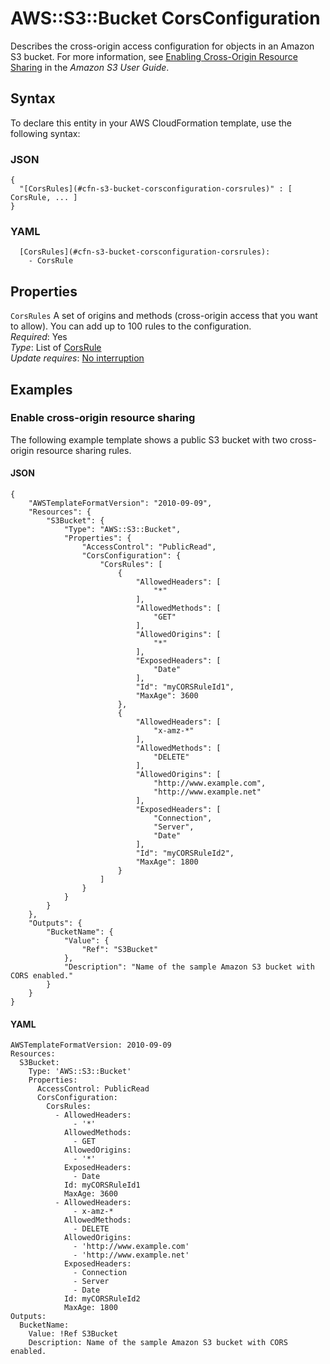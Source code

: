 # AWS::S3::Bucket CorsConfiguration<a name="aws-properties-s3-bucket-corsconfiguration"></a>

Describes the cross\-origin access configuration for objects in an Amazon S3 bucket\. For more information, see [Enabling Cross\-Origin Resource Sharing](https://docs.aws.amazon.com/AmazonS3/latest/dev/cors.html) in the *Amazon S3 User Guide*\.

## Syntax<a name="aws-properties-s3-bucket-corsconfiguration-syntax"></a>

To declare this entity in your AWS CloudFormation template, use the following syntax:

### JSON<a name="aws-properties-s3-bucket-corsconfiguration-syntax.json"></a>

```
{
  "[CorsRules](#cfn-s3-bucket-corsconfiguration-corsrules)" : [ CorsRule, ... ]
}
```

### YAML<a name="aws-properties-s3-bucket-corsconfiguration-syntax.yaml"></a>

```
  [CorsRules](#cfn-s3-bucket-corsconfiguration-corsrules): 
    - CorsRule
```

## Properties<a name="aws-properties-s3-bucket-corsconfiguration-properties"></a>

`CorsRules`  <a name="cfn-s3-bucket-corsconfiguration-corsrules"></a>
A set of origins and methods \(cross\-origin access that you want to allow\)\. You can add up to 100 rules to the configuration\.  
*Required*: Yes  
*Type*: List of [CorsRule](aws-properties-s3-bucket-corsrule.md)  
*Update requires*: [No interruption](https://docs.aws.amazon.com/AWSCloudFormation/latest/UserGuide/using-cfn-updating-stacks-update-behaviors.html#update-no-interrupt)

## Examples<a name="aws-properties-s3-bucket-corsconfiguration--examples"></a>



### Enable cross\-origin resource sharing<a name="aws-properties-s3-bucket-corsconfiguration--examples--Enable_cross-origin_resource_sharing"></a>

The following example template shows a public S3 bucket with two cross\-origin resource sharing rules\.

#### JSON<a name="aws-properties-s3-bucket-corsconfiguration--examples--Enable_cross-origin_resource_sharing--json"></a>

```
{
    "AWSTemplateFormatVersion": "2010-09-09",
    "Resources": {
        "S3Bucket": {
            "Type": "AWS::S3::Bucket",
            "Properties": {
                "AccessControl": "PublicRead",
                "CorsConfiguration": {
                    "CorsRules": [
                        {
                            "AllowedHeaders": [
                                "*"
                            ],
                            "AllowedMethods": [
                                "GET"
                            ],
                            "AllowedOrigins": [
                                "*"
                            ],
                            "ExposedHeaders": [
                                "Date"
                            ],
                            "Id": "myCORSRuleId1",
                            "MaxAge": 3600
                        },
                        {
                            "AllowedHeaders": [
                                "x-amz-*"
                            ],
                            "AllowedMethods": [
                                "DELETE"
                            ],
                            "AllowedOrigins": [
                                "http://www.example.com",
                                "http://www.example.net"
                            ],
                            "ExposedHeaders": [
                                "Connection",
                                "Server",
                                "Date"
                            ],
                            "Id": "myCORSRuleId2",
                            "MaxAge": 1800
                        }
                    ]
                }
            }
        }
    },
    "Outputs": {
        "BucketName": {
            "Value": {
                "Ref": "S3Bucket"
            },
            "Description": "Name of the sample Amazon S3 bucket with CORS enabled."
        }
    }
}
```

#### YAML<a name="aws-properties-s3-bucket-corsconfiguration--examples--Enable_cross-origin_resource_sharing--yaml"></a>

```
AWSTemplateFormatVersion: 2010-09-09
Resources:
  S3Bucket:
    Type: 'AWS::S3::Bucket'
    Properties:
      AccessControl: PublicRead
      CorsConfiguration:
        CorsRules:
          - AllowedHeaders:
              - '*'
            AllowedMethods:
              - GET
            AllowedOrigins:
              - '*'
            ExposedHeaders:
              - Date
            Id: myCORSRuleId1
            MaxAge: 3600
          - AllowedHeaders:
              - x-amz-*
            AllowedMethods:
              - DELETE
            AllowedOrigins:
              - 'http://www.example.com'
              - 'http://www.example.net'
            ExposedHeaders:
              - Connection
              - Server
              - Date
            Id: myCORSRuleId2
            MaxAge: 1800
Outputs:
  BucketName:
    Value: !Ref S3Bucket
    Description: Name of the sample Amazon S3 bucket with CORS enabled.
```